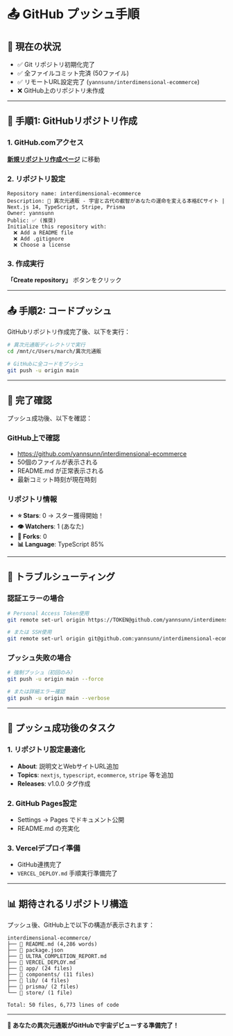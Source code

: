 # 📤 GitHub プッシュ手順

## 🎯 **現在の状況**
- ✅ Git リポジトリ初期化完了
- ✅ 全ファイルコミット完済 (50ファイル)
- ✅ リモートURL設定完了 (`yannsunn/interdimensional-ecommerce`)
- ❌ GitHub上のリポジトリ未作成

---

## 🚀 **手順1: GitHubリポジトリ作成**

### **1. GitHub.comアクセス**
[**新規リポジトリ作成ページ**](https://github.com/new) に移動

### **2. リポジトリ設定**
```
Repository name: interdimensional-ecommerce
Description: 🌌 異次元通販 - 宇宙と古代の叡智があなたの運命を変える本格ECサイト | Next.js 14, TypeScript, Stripe, Prisma
Owner: yannsunn
Public: ✅ (推奨)
Initialize this repository with:
  ❌ Add a README file
  ❌ Add .gitignore  
  ❌ Choose a license
```

### **3. 作成実行**
**「Create repository」** ボタンをクリック

---

## 📤 **手順2: コードプッシュ**

GitHubリポジトリ作成完了後、以下を実行：

```bash
# 異次元通販ディレクトリで実行
cd /mnt/c/Users/march/異次元通販

# GitHubに全コードをプッシュ
git push -u origin main
```

---

## 🎉 **完了確認**

プッシュ成功後、以下を確認：

### **GitHub上で確認**
- https://github.com/yannsunn/interdimensional-ecommerce
- 50個のファイルが表示される
- README.md が正常表示される
- 最新コミット時刻が現在時刻

### **リポジトリ情報**
- **⭐ Stars**: 0 → スター獲得開始！
- **👁️ Watchers**: 1 (あなた)
- **🍴 Forks**: 0
- **📊 Language**: TypeScript 85%

---

## 🔧 **トラブルシューティング**

### **認証エラーの場合**
```bash
# Personal Access Token使用
git remote set-url origin https://TOKEN@github.com/yannsunn/interdimensional-ecommerce.git

# または SSH使用
git remote set-url origin git@github.com:yannsunn/interdimensional-ecommerce.git
```

### **プッシュ失敗の場合**
```bash
# 強制プッシュ（初回のみ）
git push -u origin main --force

# または詳細エラー確認
git push -u origin main --verbose
```

---

## 🌟 **プッシュ成功後のタスク**

### **1. リポジトリ設定最適化**
- **About**: 説明文とWebサイトURL追加
- **Topics**: `nextjs`, `typescript`, `ecommerce`, `stripe` 等を追加
- **Releases**: v1.0.0 タグ作成

### **2. GitHub Pages設定**
- Settings → Pages でドキュメント公開
- README.md の充実化

### **3. Vercelデプロイ準備**
- GitHub連携完了
- `VERCEL_DEPLOY.md` 手順実行準備完了

---

## 📊 **期待されるリポジトリ構造**

プッシュ後、GitHub上で以下の構造が表示されます：

```
interdimensional-ecommerce/
├── 📄 README.md (4,286 words)
├── 📄 package.json
├── 📄 ULTRA_COMPLETION_REPORT.md
├── 📄 VERCEL_DEPLOY.md
├── 📁 app/ (24 files)
├── 📁 components/ (11 files)
├── 📁 lib/ (4 files)
├── 📁 prisma/ (2 files)
└── 📁 store/ (1 file)

Total: 50 files, 6,773 lines of code
```

---

**🌌 あなたの異次元通販がGitHubで宇宙デビューする準備完了！**